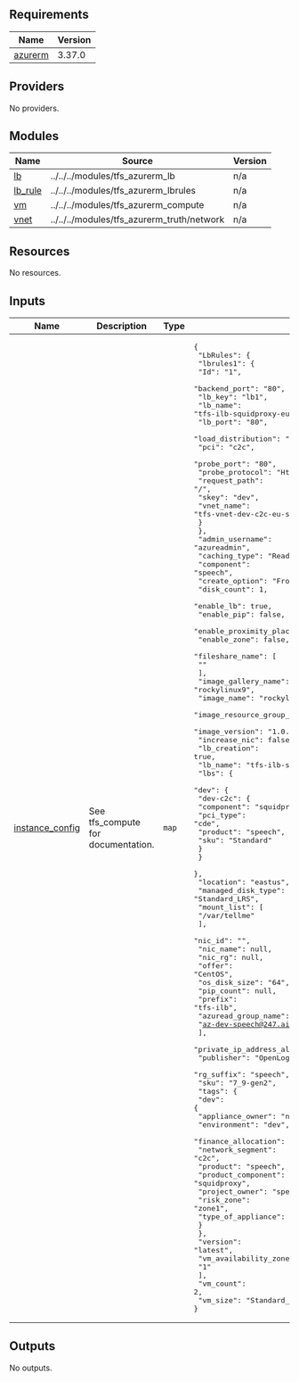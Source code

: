 <!-- BEGIN_TF_DOCS -->
## Requirements

| Name | Version |
|------|---------|
| <a name="requirement_azurerm"></a> [azurerm](#requirement\_azurerm) | 3.37.0 |

## Providers

No providers.

## Modules

| Name | Source | Version |
|------|--------|---------|
| <a name="module_lb"></a> [lb](#module\_lb) | ../../../modules/tfs_azurerm_lb | n/a |
| <a name="module_lb_rule"></a> [lb\_rule](#module\_lb\_rule) | ../../../modules/tfs_azurerm_lbrules | n/a |
| <a name="module_vm"></a> [vm](#module\_vm) | ../../../modules/tfs_azurerm_compute | n/a |
| <a name="module_vnet"></a> [vnet](#module\_vnet) | ../../../modules/tfs_azurerm_truth/network | n/a |

## Resources

No resources.

## Inputs

| Name | Description | Type | Default | Required |
|------|-------------|------|---------|:--------:|
| <a name="input_instance_config"></a> [instance\_config](#input\_instance\_config) | See tfs\_compute for documentation. | `map` | <pre>{<br>  "LbRules": {<br>    "lbrules1": {<br>      "Id": "1",<br>      "backend_port": "80",<br>      "lb_key": "lb1",<br>      "lb_name": "tfs-ilb-squidproxy-eu-speech",<br>      "lb_port": "80",<br>      "load_distribution": "SourceIPProtocol",<br>      "pci": "c2c",<br>      "probe_port": "80",<br>      "probe_protocol": "Http",<br>      "request_path": "/",<br>      "skey": "dev",<br>      "vnet_name": "tfs-vnet-dev-c2c-eu-speech"<br>    }<br>  },<br>  "admin_username": "azureadmin",<br>  "caching_type": "ReadWrite",<br>  "component": "speech",<br>  "create_option": "FromImage",<br>  "disk_count": 1,<br>  "enable_lb": true,<br>  "enable_pip": false,<br>  "enable_proximity_placement_group": true,<br>  "enable_zone": false,<br>  "fileshare_name": [<br>    ""<br>  ],<br>  "image_gallery_name": "rockylinux9",<br>  "image_name": "rockylinux9",<br>  "image_resource_group_name": "tfs-rg-hub-eu-landingzone",<br>  "image_version": "1.0.1",<br>  "increase_nic": false,<br>  "lb_creation": true,<br>  "lb_name": "tfs-ilb-squidproxy-eu-speech",<br>  "lbs": {<br>    "dev": {<br>      "dev-c2c": {<br>        "component": "squidproxy",<br>        "pci_type": "cde",<br>        "product": "speech",<br>        "sku": "Standard"<br>      }<br>    }<br>  },<br>  "location": "eastus",<br>  "managed_disk_type": "Standard_LRS",<br>  "mount_list": [<br>    "/var/tellme"<br>  ],<br>  "nic_id": "",<br>  "nic_name": null,<br>  "nic_rg": null,<br>  "offer": "CentOS",<br>  "os_disk_size": "64",<br>  "pip_count": null,<br>  "prefix": "tfs-ilb",<br>  "azuread_group_name": [<br>    "az-dev-speech@247.ai"<br>  ],<br>  "private_ip_address_alloc": "Dynamic",<br>  "publisher": "OpenLogic",<br>  "rg_suffix": "speech",<br>  "sku": "7_9-gen2",<br>  "tags": {<br>    "dev": {<br>      "appliance_owner": "networking",<br>      "environment": "dev",<br>      "finance_allocation": "finance_allocation",<br>      "network_segment": "c2c",<br>      "product": "speech",<br>      "product_component": "squidproxy",<br>      "project_owner": "speech",<br>      "risk_zone": "zone1",<br>      "type_of_appliance": "web"<br>    }<br>  },<br>  "version": "latest",<br>  "vm_availability_zone": [<br>    "1"<br>  ],<br>  "vm_count": 2,<br>  "vm_size": "Standard_DS1_v2"<br>}</pre> | no |

## Outputs

No outputs.
<!-- END_TF_DOCS -->